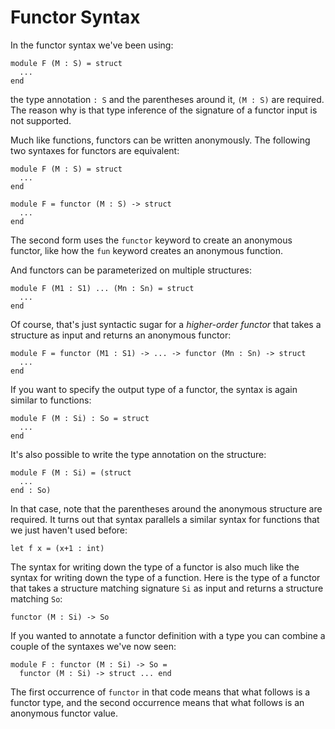 # Functor Syntax

In the functor syntax we've been using:
```
module F (M : S) = struct
  ...
end
```
the type annotation `: S` and the parentheses around it, `(M : S)` are required.
The reason why is that type inference of the signature of a functor input
is not supported.

Much like functions, functors can be written anonymously.  The following
two syntaxes for functors are equivalent:
```
module F (M : S) = struct
  ...
end

module F = functor (M : S) -> struct
  ...
end
```
The second form uses the `functor` keyword to create an anonymous functor,
like how the `fun` keyword creates an anonymous function.

And functors can be parameterized on multiple structures:
```
module F (M1 : S1) ... (Mn : Sn) = struct
  ...
end
```
Of course, that's just syntactic sugar for a *higher-order functor* that takes
a structure as input and returns an anonymous functor:
```
module F = functor (M1 : S1) -> ... -> functor (Mn : Sn) -> struct
  ...
end
```

If you want to specify the output type of a functor, the syntax is again 
similar to functions:
```
module F (M : Si) : So = struct
  ...
end 
```
It's also possible to write the type annotation on the structure:
```
module F (M : Si) = (struct
  ...
end : So)
```
In that case, note that the parentheses around the anonymous structure are
required.  It turns out that syntax parallels a similar syntax for
functions that we just haven't used before:
```
let f x = (x+1 : int)
``` 

The syntax for writing down the type of a functor is also much like the
syntax for writing down the type of a function.  Here is the type of
a functor that takes a structure matching signature `Si` as input
and returns a structure matching `So`:
```
functor (M : Si) -> So
```
If you wanted to annotate a functor definition with a type you can
combine a couple of the syntaxes we've now seen:
```
module F : functor (M : Si) -> So = 
  functor (M : Si) -> struct ... end
```
The first occurrence of `functor` in that code means that what follows
is a functor type, and the second occurrence means that what follows
is an anonymous functor value.
